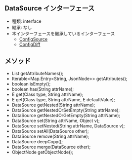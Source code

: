 ## DataSource インターフェース

* 種類: interface
* 継承: なし
* 本インターフェースを継承しているインターフェース
  * [ConfigSource](ConfigSource.java.md)
  * [ConfigDiff](ConfigDiff.java.md)

## メソッド

* List<String> getAttributeNames();
* Iterable<Map.Entry<String, JsonNode>> getAttributes();
* boolean isEmpty();
* boolean has(String attrName);
* <E> E get(Class<E> type, String attrName);
* <E> E get(Class<E> type, String attrName, E defaultValue);
* DataSource getNested(String attrName);
* DataSource getNestedOrSetEmpty(String attrName);
* DataSource getNestedOrGetEmpty(String attrName);
* DataSource set(String attrName, Object v);
* DataSource setNested(String attrName, DataSource v);
* DataSource setAll(DataSource other);
* DataSource remove(String attrName);
* DataSource deepCopy();
* DataSource merge(DataSource other);
* ObjectNode getObjectNode();
